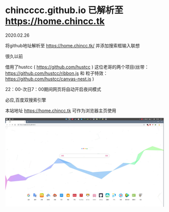 # chincccc.github.io  已解析至 https://home.chincc.tk
2020.02.26

  将github地址解析至 https://home.chincc.tk/  并添加搜索框输入联想

很久以前

  借用了hustcc ( https://github.com/hustcc ) 这位老哥的两个项目(丝带：https://github.com/hustcc/ribbon.js 和 粒子特效：https://github.com/hustcc/canvas-nest.js )
  
  22：00-次日7：00期间网页将自动开启夜间模式
  
  必应,百度双搜索引擎


本站地址  https://home.chincc.tk   可作为浏览器主页使用

![截图](/home_files/p.jpg)
